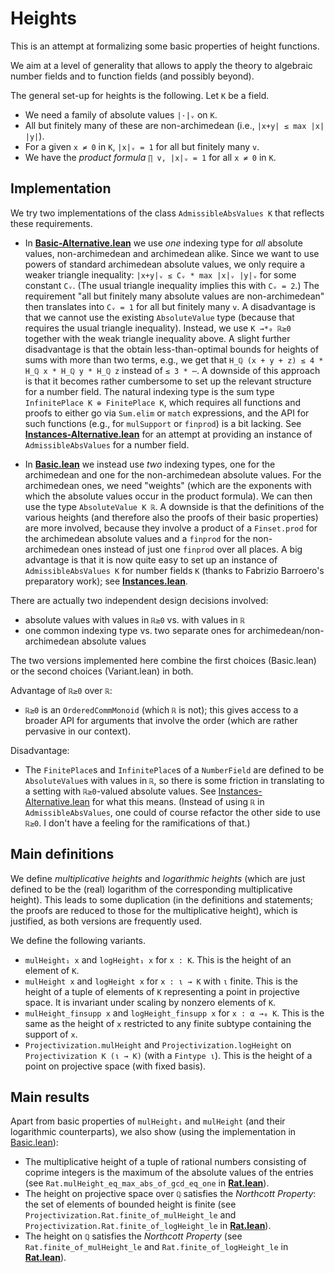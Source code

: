 # Heights

This is an attempt at formalizing some basic properties of height functions.

We aim at a level of generality that allows to apply the theory to algebraic number fields
and to function fields (and possibly beyond).

The general set-up for heights is the following. Let `K` be a field.
* We need a family of absolute values `|·|ᵥ` on `K`.
* All but finitely many of these are non-archimedean (i.e., `|x+y| ≤ max |x| |y|`).
* For a given `x ≠ 0` in `K`, `|x|ᵥ = 1` for all but finitely many `v`.
* We have the *product formula* `∏ v, |x|ᵥ = 1` for all `x ≠ 0` in `K`.

## Implementation

We try two implementations of the class `AdmissibleAbsValues K` that reflects
these requirements.

* In [__Basic-Alternative.lean__](Heights/Basic-Alternative.lean) we use *one* indexing type for *all*
  absolute values, non-archimedean and archimedean alike. Since we want to use
  powers of standard archimedean absolute values, we only require a weaker triangle inequality:
  `|x+y|ᵥ ≤ Cᵥ * max |x|ᵥ |y|ᵥ` for some constant `Cᵥ`.
  (The usual triangle inequality implies this with `Cᵥ = 2`.) 
  The requirement "all but finitely many absolute values are non-archimedean" then translates into
  `Cᵥ = 1` for all but finitely many `v`. A disadvantage is that we cannot use the existing
  `AbsoluteValue` type (because that requires the usual triangle inequality). Instead, we
  use `K →*₀ ℝ≥0` together with the weak triangle inequality above. A slight further disadvantage
  is that the obtain less-than-optimal bounds for heights of sums with more than two terms,
  e.g., we get that `H_ℚ (x + y + z) ≤ 4 * H_ℚ x * H_ℚ y * H_ℚ z` instead of `≤ 3 * ⋯`.
  A downside of this approach is that it becomes rather cumbersome to set up the relevant
  structure for a number field. The natural indexing type is the sum type
  `InfinitePlace K ⊕ FinitePlace K`, which requires all functions and proofs to
  either go via `Sum.elim` or `match` expressions, and the API for such functions
  (e.g., for `mulSupport` or `finprod`) is a bit lacking.
  See [__Instances-Alternative.lean__](Heights/Instances-Alternative.lean) for an attempt at providing
  an instance of `AdmissibleAbsValues` for a number field.

* In [__Basic.lean__](Heights/Basic.lean) we instead use *two* indexing types,
  one for the archimedean and one for the non-archimedean absolute values.
  For the archimedean ones, we need "weights" (which are the exponents with which
  the absolute values occur in the product formula). We can then use the type `AbsoluteValue K ℝ`.
  A downside is that the definitions of the various heights (and therefore also the
  proofs of their basic properties) are more involved, because they involve a
  product of a `Finset.prod` for the archimedean absolute values and a `finprod` for
  the non-archimedean ones instead of just one `finprod` over all places.
  A big advantage is that it is now quite easy to set up an instance of
  `AdmissibleAbsValues K` for number fields `K` (thanks to Fabrizio Barroero's
  preparatory work); see [__Instances.lean__](Heights/Instances.lean).

There are actually two independent design decisions involved:
* absolute values with values in `ℝ≥0` vs. with values in `ℝ`
* one common indexing type vs. two separate ones for archimedean/non-archimedean
  absolute values

The two versions implemented here combine the first choices (Basic.lean) or the
second choices (Variant.lean) in both.

Advantage of `ℝ≥0` over `ℝ`:
* `ℝ≥0` is an `OrderedCommMonoid` (which `ℝ` is not); this gives access to a broader API
  for arguments that involve the order (which are rather pervasive in our context).

Disadvantage:
* The `FinitePlace`s and `InfinitePlace`s of a `NumberField` are defined to be
  `AbsoluteValue`s with values in `ℝ`, so there is some friction in translating
  to a setting with `ℝ≥0`-valued absolute values.
  See [Instances-Alternative.lean](Heights/Instances-Alternative.lean)
  for what this means. (Instead of using `ℝ` in `AdmissibleAbsValues`, one could
  of course refactor the other side to use `ℝ≥0`. I don't have a feeling for the
  ramifications of that.)


## Main definitions

We define *multiplicative heights* and *logarithmic heights* (which are just defined to
be the (real) logarithm of the corresponding multiplicative height). This leads to some
duplication (in the definitions and statements; the proofs are reduced to those for the
multiplicative height), which is justified, as both versions are frequently used.

We define the following variants.
* `mulHeight₁ x` and `logHeight₁ x` for `x : K`. This is the height of an element of `K`.
* `mulHeight x` and `logHeight x` for `x : ι → K` with `ι` finite. This is the height
  of a tuple of elements of `K` representing a point in projective space.
  It is invariant under scaling by nonzero elements of `K`.
* `mulHeight_finsupp x` and `logHeight_finsupp x` for `x : α →₀ K`. This is the same
  as the height of `x` restricted to any finite subtype containing the support of `x`.
* `Projectivization.mulHeight` and `Projectivization.logHeight` on
  `Projectivization K (ι → K)` (with a `Fintype ι`). This is the height of a point
  on projective space (with fixed basis).

## Main results

Apart from basic properties of `mulHeight₁` and `mulHeight` (and their logarithmic counterparts),
we also show (using the implementation in [Basic.lean](Heights/Basic.lean)):
* The multiplicative height of a tuple of rational numbers consisting of coprime integers
  is the maximum of the absolute values of the entries
  (see `Rat.mulHeight_eq_max_abs_of_gcd_eq_one` in [__Rat.lean__](Heights/Rat.lean)).
* The height on projective space over `ℚ` satisfies the *Northcott Property*:
  the set of elements of bounded height is finite (see
  `Projectivization.Rat.finite_of_mulHeight_le` and `Projectivization.Rat.finite_of_logHeight_le`
  in [__Rat.lean__](Heights/Rat.lean)).
* The height on `ℚ` satisfies the *Northcott Property* (see `Rat.finite_of_mulHeight_le` and
  `Rat.finite_of_logHeight_le` in [__Rat.lean__](Heights/Rat.lean)).
 